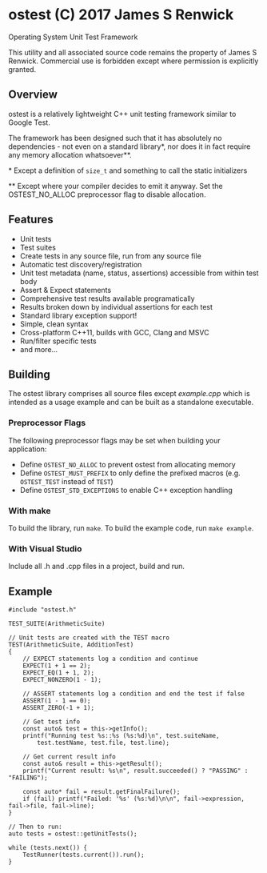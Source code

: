 # ostest (C) 2017 James S Renwick
Operating System Unit Test Framework

This utility and all associated source code remains the property of James S Renwick.
Commercial use is forbidden except where permission is explicitly granted.

## Overview ##
ostest is a relatively lightweight C++ unit testing framework similar to Google Test.

The framework has been designed such that it has absolutely no dependencies - not even on
a standard library\*, nor does it in fact require any memory allocation whatsoever\*\*.

\* Except a definition of `size_t` and something to call the static initializers

\*\* Except where your compiler decides to emit it anyway. Set the OSTEST\_NO\_ALLOC preprocessor flag to disable allocation.

## Features ##
 * Unit tests
 * Test suites
 * Create tests in any source file, run from any source file
 * Automatic test discovery/registration
 * Unit test metadata (name, status, assertions) accessible from within test body
 * Assert & Expect statements
 * Comprehensive test results available programatically
 * Results broken down by individual assertions for each test
 * Standard library exception support!
 * Simple, clean syntax
 * Cross-platform C++11, builds with GCC, Clang and MSVC
 * Run/filter specific tests
 * and more...

## Building ##

The ostest library comprises all source files except _example.cpp_ which is intended as a usage example 
and can be built as a standalone executable.

### Preprocessor Flags ###
The following preprocessor flags may be set when building your application:
 * Define `OSTEST_NO_ALLOC` to prevent ostest from allocating memory
 * Define `OSTEST_MUST_PREFIX` to only define the prefixed macros (e.g. `OSTEST_TEST` instead of `TEST`)
 * Define `OSTEST_STD_EXCEPTIONS` to enable C++ exception handling

### With make ###
To build the library, run `make`.
To build the example code, run `make example`.

### With Visual Studio ###
Include all .h and .cpp files in a project, build and run.

## Example ##
```
#include "ostest.h"

TEST_SUITE(ArithmeticSuite)

// Unit tests are created with the TEST macro
TEST(ArithmeticSuite, AdditionTest)
{
    // EXPECT statements log a condition and continue
    EXPECT(1 + 1 == 2);
    EXPECT_EQ(1 + 1, 2);
    EXPECT_NONZERO(1 - 1);

    // ASSERT statements log a condition and end the test if false
    ASSERT(1 - 1 == 0);
    ASSERT_ZERO(-1 + 1);

    // Get test info
    const auto& test = this->getInfo();
    printf("Running test %s::%s (%s:%d)\n", test.suiteName, 
        test.testName, test.file, test.line);

    // Get current result info
    const auto& result = this->getResult();
    printf("Current result: %s\n", result.succeeded() ? "PASSING" : "FAILING");

    const auto* fail = result.getFinalFailure();
    if (fail) printf("Failed: '%s' (%s:%d)\n\n", fail->expression, fail->file, fail->line);
}

// Then to run:
auto tests = ostest::getUnitTests();

while (tests.next()) {
    TestRunner(tests.current()).run();
}
```
